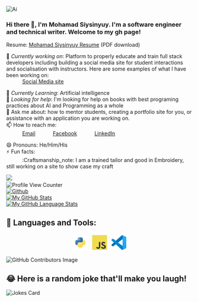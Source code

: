![Ai](https://user-images.githubusercontent.com/40745841/192957166-d58c9e17-1c92-4cd7-a369-7c2722fd9d0f.jpg)

### Hi there 👋, I'm Mohamad Siysinyuy. I'm a software engineer and technical writer. Welcome to my gh page! <br>
 
Resume:  [Mohamad Siysinyuy Resume](https://msb-geneasocial.herokuapp.com/porfolio/home) (PDF download)
 
🔭 *Currently working on*:  Platform to properly educate and train full stack developers including building a social media site for student interactions and socialisation with instructors. Here are some examples of what I have been working on: <br>
&nbsp;&nbsp;&nbsp;&nbsp;&nbsp;&nbsp;&nbsp;&nbsp;&nbsp;&nbsp; [Social Media site](https://msb-geneasocial.herokuapp.com)<br>

 
🌱 *Currently Learning*: Artificial intelligence<br>
🤔 *Looking for help*: I'm looking for help on books with best programing practices about AI and Programming as a whole<br>
💬 Ask me about: how to mentor students, creating a portfolio site for you, or assistance with an application you are working on. <br>
📫 How to reach me: <br>
&nbsp;&nbsp;&nbsp;&nbsp;&nbsp;&nbsp;&nbsp;&nbsp;&nbsp;&nbsp; [Email](msiysinyuy@gmail.com)
&nbsp;&nbsp;&nbsp;&nbsp;&nbsp;&nbsp;&nbsp;&nbsp;&nbsp;&nbsp; [Facebook](https://www.facebook.com/mohamad.siysinyuy)
&nbsp;&nbsp;&nbsp;&nbsp;&nbsp;&nbsp;&nbsp;&nbsp;&nbsp;&nbsp; [LinkedIn](https://www.linkedin.com/in/mohamad-siysinyuy-26154215b/)
 
😄 Pronouns: He/Him/His <br>
⚡ Fun facts:<br>
&nbsp;&nbsp;&nbsp;&nbsp;&nbsp;&nbsp;&nbsp;&nbsp;&nbsp;&nbsp; :Craftsmanship_note: I am a trained tailor and good in Embroidery, still working on a site to show case my craft<br>
 

 
![](https://visitor-badge.laobi.icu/badge?page_id=mrsuber.mrsuber)<br>
![Profile View Counter](https://komarev.com/ghpvc/?username=mrsuber)<br>
[![Github](https://img.shields.io/github/followers/CharalambosIoannou?label=Follow&style=social)](https://github.com/mrsuber)<br>
[![My GitHub Stats](https://github-readme-stats.vercel.app/api/?username=mrsuber&count_private=true&theme=tokyonight&showicons=true)]()<br>
[![My GitHub Language Stats](https://github-readme-stats.vercel.app/api/top-langs/?username=mrsuber&langs_count=5&theme=tokyonight)]()<br>


## 🧰 Languages and Tools:
<p align="center">
<img src="https://raw.githubusercontent.com/github/explore/80688e429a7d4ef2fca1e82350fe8e3517d3494d/topics/python/python.png" alt="Python" height="40" style="vertical-align:top; margin:4px">
<img src="https://raw.githubusercontent.com/github/explore/80688e429a7d4ef2fca1e82350fe8e3517d3494d/topics/javascript/javascript.png" alt="Javascript" height="40" style="vertical-align:top; margin:4px">
<img src="https://raw.githubusercontent.com/github/explore/80688e429a7d4ef2fca1e82350fe8e3517d3494d/topics/visual-studio-code/visual-studio-code.png" alt="VS Code" height="40" style="vertical-align:top; margin:4px">
</p>

![GitHub Contributors Image](https://contrib.rocks/image?repo=mrsuber/Your_GitHub_Repository_Name)<br>

## 😂 Here is a random joke that'll make you laugh!
![Jokes Card](https://readme-jokes.vercel.app/api)<br>





<!--
**ckopecky/ckopecky** is a ✨ _special_ ✨ repository because its `README.md` (this file) appears on your GitHub profile.
 
Here are some ideas to get you started:
 
- 🔭 I'm currently working on ...
- 🌱 I'm currently learning ...
- 👯 I'm looking to collaborate on ...
- 🤔 I'm looking for help with ...
- 💬 Ask me about ...
- 📫 How to reach me: ...
- 😄 Pronouns: ...
- ⚡ Fun fact: ...
-->
